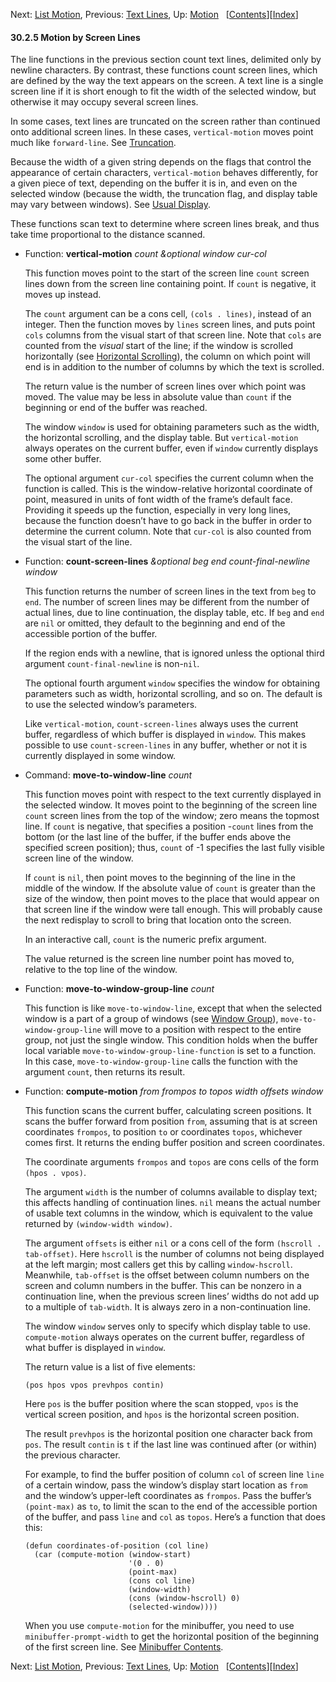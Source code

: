 <!-- This is the GNU Emacs Lisp Reference Manual
corresponding to Emacs version 27.2.

Copyright (C) 1990-1996, 1998-2021 Free Software Foundation,
Inc.

Permission is granted to copy, distribute and/or modify this document
under the terms of the GNU Free Documentation License, Version 1.3 or
any later version published by the Free Software Foundation; with the
Invariant Sections being "GNU General Public License," with the
Front-Cover Texts being "A GNU Manual," and with the Back-Cover
Texts as in (a) below.  A copy of the license is included in the
section entitled "GNU Free Documentation License."

(a) The FSF's Back-Cover Text is: "You have the freedom to copy and
modify this GNU manual.  Buying copies from the FSF supports it in
developing GNU and promoting software freedom." -->

<!-- Created by GNU Texinfo 6.7, http://www.gnu.org/software/texinfo/ -->

Next: [List Motion](List-Motion.html), Previous: [Text Lines](Text-Lines.html), Up: [Motion](Motion.html)   \[[Contents](index.html#SEC_Contents "Table of contents")]\[[Index](Index.html "Index")]

#### 30.2.5 Motion by Screen Lines

The line functions in the previous section count text lines, delimited only by newline characters. By contrast, these functions count screen lines, which are defined by the way the text appears on the screen. A text line is a single screen line if it is short enough to fit the width of the selected window, but otherwise it may occupy several screen lines.

In some cases, text lines are truncated on the screen rather than continued onto additional screen lines. In these cases, `vertical-motion` moves point much like `forward-line`. See [Truncation](Truncation.html).

Because the width of a given string depends on the flags that control the appearance of certain characters, `vertical-motion` behaves differently, for a given piece of text, depending on the buffer it is in, and even on the selected window (because the width, the truncation flag, and display table may vary between windows). See [Usual Display](Usual-Display.html).

These functions scan text to determine where screen lines break, and thus take time proportional to the distance scanned.

*   Function: **vertical-motion** *count \&optional window cur-col*

    This function moves point to the start of the screen line `count` screen lines down from the screen line containing point. If `count` is negative, it moves up instead.

    The `count` argument can be a cons cell, `(cols . lines)`, instead of an integer. Then the function moves by `lines` screen lines, and puts point `cols` columns from the visual start of that screen line. Note that `cols` are counted from the *visual* start of the line; if the window is scrolled horizontally (see [Horizontal Scrolling](Horizontal-Scrolling.html)), the column on which point will end is in addition to the number of columns by which the text is scrolled.

    The return value is the number of screen lines over which point was moved. The value may be less in absolute value than `count` if the beginning or end of the buffer was reached.

    The window `window` is used for obtaining parameters such as the width, the horizontal scrolling, and the display table. But `vertical-motion` always operates on the current buffer, even if `window` currently displays some other buffer.

    The optional argument `cur-col` specifies the current column when the function is called. This is the window-relative horizontal coordinate of point, measured in units of font width of the frame’s default face. Providing it speeds up the function, especially in very long lines, because the function doesn’t have to go back in the buffer in order to determine the current column. Note that `cur-col` is also counted from the visual start of the line.

<!---->

*   Function: **count-screen-lines** *\&optional beg end count-final-newline window*

    This function returns the number of screen lines in the text from `beg` to `end`. The number of screen lines may be different from the number of actual lines, due to line continuation, the display table, etc. If `beg` and `end` are `nil` or omitted, they default to the beginning and end of the accessible portion of the buffer.

    If the region ends with a newline, that is ignored unless the optional third argument `count-final-newline` is non-`nil`.

    The optional fourth argument `window` specifies the window for obtaining parameters such as width, horizontal scrolling, and so on. The default is to use the selected window’s parameters.

    Like `vertical-motion`, `count-screen-lines` always uses the current buffer, regardless of which buffer is displayed in `window`. This makes possible to use `count-screen-lines` in any buffer, whether or not it is currently displayed in some window.

<!---->

*   Command: **move-to-window-line** *count*

    This function moves point with respect to the text currently displayed in the selected window. It moves point to the beginning of the screen line `count` screen lines from the top of the window; zero means the topmost line. If `count` is negative, that specifies a position -`count`<!-- /@w --> lines from the bottom (or the last line of the buffer, if the buffer ends above the specified screen position); thus, `count` of -1 specifies the last fully visible screen line of the window.

    If `count` is `nil`, then point moves to the beginning of the line in the middle of the window. If the absolute value of `count` is greater than the size of the window, then point moves to the place that would appear on that screen line if the window were tall enough. This will probably cause the next redisplay to scroll to bring that location onto the screen.

    In an interactive call, `count` is the numeric prefix argument.

    The value returned is the screen line number point has moved to, relative to the top line of the window.

<!---->

*   Function: **move-to-window-group-line** *count*

    This function is like `move-to-window-line`, except that when the selected window is a part of a group of windows (see [Window Group](Basic-Windows.html#Window-Group)), `move-to-window-group-line` will move to a position with respect to the entire group, not just the single window. This condition holds when the buffer local variable `move-to-window-group-line-function` is set to a function. In this case, `move-to-window-group-line` calls the function with the argument `count`, then returns its result.

<!---->

*   Function: **compute-motion** *from frompos to topos width offsets window*

    This function scans the current buffer, calculating screen positions. It scans the buffer forward from position `from`, assuming that is at screen coordinates `frompos`, to position `to` or coordinates `topos`, whichever comes first. It returns the ending buffer position and screen coordinates.

    The coordinate arguments `frompos` and `topos` are cons cells of the form `(hpos . vpos)`.

    The argument `width` is the number of columns available to display text; this affects handling of continuation lines. `nil` means the actual number of usable text columns in the window, which is equivalent to the value returned by `(window-width window)`.

    The argument `offsets` is either `nil` or a cons cell of the form `(hscroll . tab-offset)`. Here `hscroll` is the number of columns not being displayed at the left margin; most callers get this by calling `window-hscroll`. Meanwhile, `tab-offset` is the offset between column numbers on the screen and column numbers in the buffer. This can be nonzero in a continuation line, when the previous screen lines’ widths do not add up to a multiple of `tab-width`. It is always zero in a non-continuation line.

    The window `window` serves only to specify which display table to use. `compute-motion` always operates on the current buffer, regardless of what buffer is displayed in `window`.

    The return value is a list of five elements:

        (pos hpos vpos prevhpos contin)

    Here `pos` is the buffer position where the scan stopped, `vpos` is the vertical screen position, and `hpos` is the horizontal screen position.

    The result `prevhpos` is the horizontal position one character back from `pos`. The result `contin` is `t` if the last line was continued after (or within) the previous character.

    For example, to find the buffer position of column `col` of screen line `line` of a certain window, pass the window’s display start location as `from` and the window’s upper-left coordinates as `frompos`. Pass the buffer’s `(point-max)` as `to`, to limit the scan to the end of the accessible portion of the buffer, and pass `line` and `col` as `topos`. Here’s a function that does this:

        (defun coordinates-of-position (col line)
          (car (compute-motion (window-start)
                               '(0 . 0)
                               (point-max)
                               (cons col line)
                               (window-width)
                               (cons (window-hscroll) 0)
                               (selected-window))))

    When you use `compute-motion` for the minibuffer, you need to use `minibuffer-prompt-width` to get the horizontal position of the beginning of the first screen line. See [Minibuffer Contents](Minibuffer-Contents.html).

Next: [List Motion](List-Motion.html), Previous: [Text Lines](Text-Lines.html), Up: [Motion](Motion.html)   \[[Contents](index.html#SEC_Contents "Table of contents")]\[[Index](Index.html "Index")]
